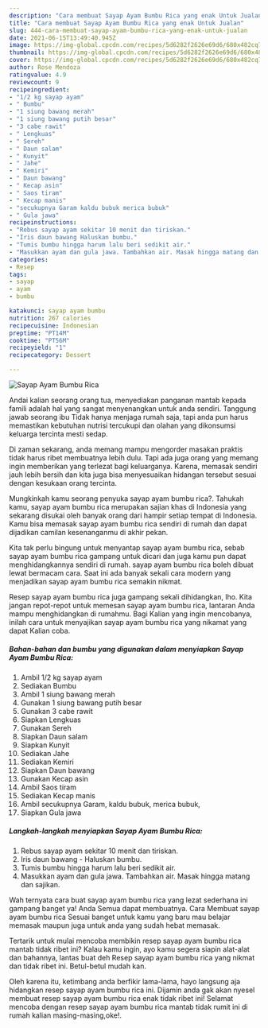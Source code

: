 ```yaml
---
description: "Cara membuat Sayap Ayam Bumbu Rica yang enak Untuk Jualan"
title: "Cara membuat Sayap Ayam Bumbu Rica yang enak Untuk Jualan"
slug: 444-cara-membuat-sayap-ayam-bumbu-rica-yang-enak-untuk-jualan
date: 2021-06-15T13:49:40.945Z
image: https://img-global.cpcdn.com/recipes/5d6282f2626e69d6/680x482cq70/sayap-ayam-bumbu-rica-foto-resep-utama.jpg
thumbnail: https://img-global.cpcdn.com/recipes/5d6282f2626e69d6/680x482cq70/sayap-ayam-bumbu-rica-foto-resep-utama.jpg
cover: https://img-global.cpcdn.com/recipes/5d6282f2626e69d6/680x482cq70/sayap-ayam-bumbu-rica-foto-resep-utama.jpg
author: Rose Mendoza
ratingvalue: 4.9
reviewcount: 9
recipeingredient:
- "1/2 kg sayap ayam"
- " Bumbu"
- "1 siung bawang merah"
- "1 siung bawang putih besar"
- "3 cabe rawit"
- " Lengkuas"
- " Sereh"
- " Daun salam"
- " Kunyit"
- " Jahe"
- " Kemiri"
- " Daun bawang"
- " Kecap asin"
- " Saos tiram"
- " Kecap manis"
- "secukupnya Garam kaldu bubuk merica bubuk"
- " Gula jawa"
recipeinstructions:
- "Rebus sayap ayam sekitar 10 menit dan tiriskan."
- "Iris daun bawang Haluskan bumbu."
- "Tumis bumbu hingga harum lalu beri sedikit air."
- "Masukkan ayam dan gula jawa. Tambahkan air. Masak hingga matang dan sajikan."
categories:
- Resep
tags:
- sayap
- ayam
- bumbu

katakunci: sayap ayam bumbu 
nutrition: 267 calories
recipecuisine: Indonesian
preptime: "PT14M"
cooktime: "PT56M"
recipeyield: "1"
recipecategory: Dessert

---
```



![Sayap Ayam Bumbu Rica](https://img-global.cpcdn.com/recipes/5d6282f2626e69d6/680x482cq70/sayap-ayam-bumbu-rica-foto-resep-utama.jpg)

Andai kalian seorang orang tua, menyediakan panganan mantab kepada famili adalah hal yang sangat menyenangkan untuk anda sendiri. Tanggung jawab seorang ibu Tidak hanya menjaga rumah saja, tapi anda pun harus memastikan kebutuhan nutrisi tercukupi dan olahan yang dikonsumsi keluarga tercinta mesti sedap.

Di zaman  sekarang, anda memang mampu mengorder masakan praktis tidak harus ribet membuatnya lebih dulu. Tapi ada juga orang yang memang ingin memberikan yang terlezat bagi keluarganya. Karena, memasak sendiri jauh lebih bersih dan kita juga bisa menyesuaikan hidangan tersebut sesuai dengan kesukaan orang tercinta. 



Mungkinkah kamu seorang penyuka sayap ayam bumbu rica?. Tahukah kamu, sayap ayam bumbu rica merupakan sajian khas di Indonesia yang sekarang disukai oleh banyak orang dari hampir setiap tempat di Indonesia. Kamu bisa memasak sayap ayam bumbu rica sendiri di rumah dan dapat dijadikan camilan kesenanganmu di akhir pekan.

Kita tak perlu bingung untuk menyantap sayap ayam bumbu rica, sebab sayap ayam bumbu rica gampang untuk dicari dan juga kamu pun dapat menghidangkannya sendiri di rumah. sayap ayam bumbu rica boleh dibuat lewat bermacam cara. Saat ini ada banyak sekali cara modern yang menjadikan sayap ayam bumbu rica semakin nikmat.

Resep sayap ayam bumbu rica juga gampang sekali dihidangkan, lho. Kita jangan repot-repot untuk memesan sayap ayam bumbu rica, lantaran Anda mampu menghidangkan di rumahmu. Bagi Kalian yang ingin mencobanya, inilah cara untuk menyajikan sayap ayam bumbu rica yang nikamat yang dapat Kalian coba.

<!--inarticleads1-->

##### Bahan-bahan dan bumbu yang digunakan dalam menyiapkan Sayap Ayam Bumbu Rica:

1. Ambil 1/2 kg sayap ayam
1. Sediakan  Bumbu
1. Ambil 1 siung bawang merah
1. Gunakan 1 siung bawang putih besar
1. Gunakan 3 cabe rawit
1. Siapkan  Lengkuas
1. Gunakan  Sereh
1. Siapkan  Daun salam
1. Siapkan  Kunyit
1. Sediakan  Jahe
1. Sediakan  Kemiri
1. Siapkan  Daun bawang
1. Gunakan  Kecap asin
1. Ambil  Saos tiram
1. Sediakan  Kecap manis
1. Ambil secukupnya Garam, kaldu bubuk, merica bubuk,
1. Siapkan  Gula jawa




<!--inarticleads2-->

##### Langkah-langkah menyiapkan Sayap Ayam Bumbu Rica:

1. Rebus sayap ayam sekitar 10 menit dan tiriskan.
1. Iris daun bawang - Haluskan bumbu.
1. Tumis bumbu hingga harum lalu beri sedikit air.
1. Masukkan ayam dan gula jawa. Tambahkan air. Masak hingga matang dan sajikan.




Wah ternyata cara buat sayap ayam bumbu rica yang lezat sederhana ini gampang banget ya! Anda Semua dapat membuatnya. Cara Membuat sayap ayam bumbu rica Sesuai banget untuk kamu yang baru mau belajar memasak maupun juga untuk anda yang sudah hebat memasak.

Tertarik untuk mulai mencoba membikin resep sayap ayam bumbu rica mantab tidak ribet ini? Kalau kamu ingin, ayo kamu segera siapin alat-alat dan bahannya, lantas buat deh Resep sayap ayam bumbu rica yang nikmat dan tidak ribet ini. Betul-betul mudah kan. 

Oleh karena itu, ketimbang anda berfikir lama-lama, hayo langsung aja hidangkan resep sayap ayam bumbu rica ini. Dijamin anda gak akan nyesel membuat resep sayap ayam bumbu rica enak tidak ribet ini! Selamat mencoba dengan resep sayap ayam bumbu rica mantab tidak rumit ini di rumah kalian masing-masing,oke!.

